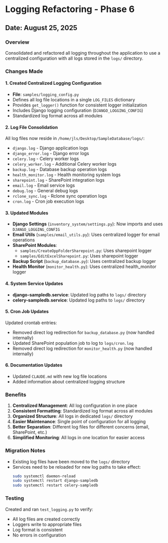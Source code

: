 # Logging Refactoring - Phase 6

## Date: August 25, 2025

### Overview
Consolidated and refactored all logging throughout the application to use a centralized configuration with all logs stored in the `logs/` directory.

### Changes Made

#### 1. Created Centralized Logging Configuration
- **File**: `samples/logging_config.py`
- Defines all log file locations in a single `LOG_FILES` dictionary
- Provides `get_logger()` function for consistent logger initialization
- Includes Django logging configuration (`DJANGO_LOGGING_CONFIG`)
- Standardized log format across all modules

#### 2. Log File Consolidation
All log files now reside in `/home/jls/Desktop/SampleDatabase/logs/`:
- `django.log` - Django application logs
- `django_error.log` - Django error logs
- `celery.log` - Celery worker logs
- `celery_worker.log` - Additional Celery worker logs
- `backup.log` - Database backup operation logs
- `health_monitor.log` - Health monitoring system logs
- `sharepoint.log` - SharePoint integration logs
- `email.log` - Email service logs
- `debug.log` - General debug logs
- `rclone_sync.log` - Rclone sync operation logs
- `cron.log` - Cron job execution logs

#### 3. Updated Modules
- **Django Settings** (`inventory_system/settings.py`): Now imports and uses `DJANGO_LOGGING_CONFIG`
- **Email Utils** (`samples/email_utils.py`): Uses centralized logger for email operations
- **SharePoint Modules**:
  - `samples/CreateOppFolderSharepoint.py`: Uses sharepoint logger
  - `samples/EditExcelSharepoint.py`: Uses sharepoint logger
- **Backup Script** (`backup_database.py`): Uses centralized backup logger
- **Health Monitor** (`monitor_health.py`): Uses centralized health_monitor logger

#### 4. System Service Updates
- **django-sampledb.service**: Updated log paths to `logs/` directory
- **celery-sampledb.service**: Updated log paths to `logs/` directory

#### 5. Cron Job Updates
Updated crontab entries:
- Removed direct log redirection for `backup_database.py` (now handled internally)
- Updated SharePoint population job to log to `logs/cron.log`
- Removed direct log redirection for `monitor_health.py` (now handled internally)

#### 6. Documentation Updates
- Updated `CLAUDE.md` with new log file locations
- Added information about centralized logging structure

### Benefits
1. **Centralized Management**: All log configuration in one place
2. **Consistent Formatting**: Standardized log format across all modules
3. **Organized Structure**: All logs in dedicated `logs/` directory
4. **Easier Maintenance**: Single point of configuration for all logging
5. **Better Separation**: Different log files for different concerns (email, SharePoint, etc.)
6. **Simplified Monitoring**: All logs in one location for easier access

### Migration Notes
- Existing log files have been moved to the `logs/` directory
- Services need to be reloaded for new log paths to take effect:
  ```bash
  sudo systemctl daemon-reload
  sudo systemctl restart django-sampledb
  sudo systemctl restart celery-sampledb
  ```

### Testing
Created and ran `test_logging.py` to verify:
- All log files are created correctly
- Loggers write to appropriate files
- Log format is consistent
- No errors in configuration